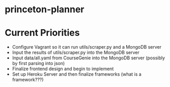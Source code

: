 # princeton-planner

Current Priorities
===================
- Configure Vagrant so it can run utils/scraper.py and a MongoDB server
- Input the results of utils/scraper.py into the MongoDB server
- Input data/all.yaml from CourseGenie into the MongoDB server (possibly by first parsing into json)
- Finalize frontend design and begin to implement
- Set up Heroku Server and then finalize frameworks (what is a framework???)
